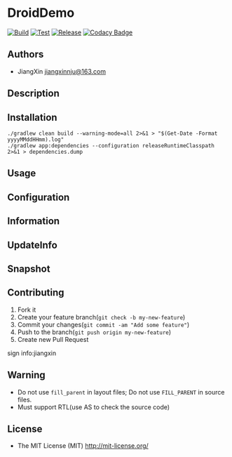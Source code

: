 # DroidDemo

[![Build](https://github.com/jiangxincode/DroidDemo/actions/workflows/Build.yml/badge.svg)](https://github.com/jiangxincode/DroidDemo/actions/workflows/Build.yml)
[![Test](https://github.com/jiangxincode/DroidDemo/actions/workflows/Test.yml/badge.svg)](https://github.com/jiangxincode/DroidDemo/actions/workflows/Test.yml)
[![Release](https://github.com/jiangxincode/DroidDemo/actions/workflows/Release.yml/badge.svg)](https://github.com/jiangxincode/DroidDemo/actions/workflows/Release.yml)
[![Codacy Badge](https://app.codacy.com/project/badge/Grade/7c0ea8f40ad3424d8c2784be2cada79a)](https://app.codacy.com/gh/jiangxincode/DroidDemo/dashboard?utm_source=gh&utm_medium=referral&utm_content=&utm_campaign=Badge_grade)

## Authors

+ JiangXin jiangxinnju@163.com

## Description

## Installation

```shell
./gradlew clean build --warning-mode=all 2>&1 > "$(Get-Date -Format yyyyMMddHHmm).log"
./gradlew app:dependencies --configuration releaseRuntimeClasspath 2>&1 > dependencies.dump
```

## Usage

## Configuration

## Information

## UpdateInfo

## Snapshot

## Contributing

1. Fork it
2. Create your feature branch(`git check -b my-new-feature`)
3. Commit your changes(`git commit -am "Add some feature"`)
4. Push to the branch(`git push origin my-new-feature`)
5. Create new Pull Request

sign info:jiangxin

## Warning

+ Do not use `fill_parent` in layout files; Do not use `FILL_PARENT` in source files.
+ Must support RTL(use AS to check the source code)

## License

+ The MIT License (MIT) <http://mit-license.org/>
